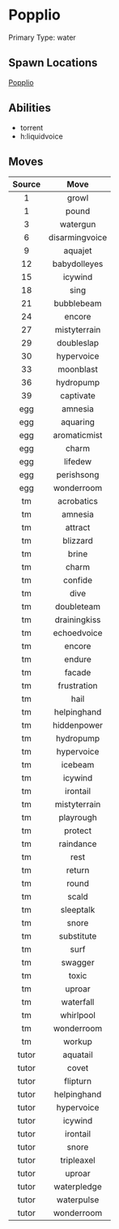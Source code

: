 # Popplio  
Primary Type: water  
  
## Spawn Locations  
[Popplio](/data/spawn_presets/popplio.md)  
  
## Abilities  
  * torrent
  * h:liquidvoice
  
  
## Moves  
  
| Source | Move |  
|:---:|:---:|  
| 1 | growl |  
| 1 | pound |  
| 3 | watergun |  
| 6 | disarmingvoice |  
| 9 | aquajet |  
| 12 | babydolleyes |  
| 15 | icywind |  
| 18 | sing |  
| 21 | bubblebeam |  
| 24 | encore |  
| 27 | mistyterrain |  
| 29 | doubleslap |  
| 30 | hypervoice |  
| 33 | moonblast |  
| 36 | hydropump |  
| 39 | captivate |  
| egg | amnesia |  
| egg | aquaring |  
| egg | aromaticmist |  
| egg | charm |  
| egg | lifedew |  
| egg | perishsong |  
| egg | wonderroom |  
| tm | acrobatics |  
| tm | amnesia |  
| tm | attract |  
| tm | blizzard |  
| tm | brine |  
| tm | charm |  
| tm | confide |  
| tm | dive |  
| tm | doubleteam |  
| tm | drainingkiss |  
| tm | echoedvoice |  
| tm | encore |  
| tm | endure |  
| tm | facade |  
| tm | frustration |  
| tm | hail |  
| tm | helpinghand |  
| tm | hiddenpower |  
| tm | hydropump |  
| tm | hypervoice |  
| tm | icebeam |  
| tm | icywind |  
| tm | irontail |  
| tm | mistyterrain |  
| tm | playrough |  
| tm | protect |  
| tm | raindance |  
| tm | rest |  
| tm | return |  
| tm | round |  
| tm | scald |  
| tm | sleeptalk |  
| tm | snore |  
| tm | substitute |  
| tm | surf |  
| tm | swagger |  
| tm | toxic |  
| tm | uproar |  
| tm | waterfall |  
| tm | whirlpool |  
| tm | wonderroom |  
| tm | workup |  
| tutor | aquatail |  
| tutor | covet |  
| tutor | flipturn |  
| tutor | helpinghand |  
| tutor | hypervoice |  
| tutor | icywind |  
| tutor | irontail |  
| tutor | snore |  
| tutor | tripleaxel |  
| tutor | uproar |  
| tutor | waterpledge |  
| tutor | waterpulse |  
| tutor | wonderroom |  
  

